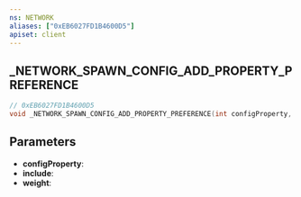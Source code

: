 ```yaml
---
ns: NETWORK
aliases: ["0xEB6027FD1B4600D5"]
apiset: client
---
```

## _NETWORK_SPAWN_CONFIG_ADD_PROPERTY_PREFERENCE

```c
// 0xEB6027FD1B4600D5
void _NETWORK_SPAWN_CONFIG_ADD_PROPERTY_PREFERENCE(int configProperty, BOOL include, float weight);
```


## Parameters
* **configProperty**:
* **include**:
* **weight**: